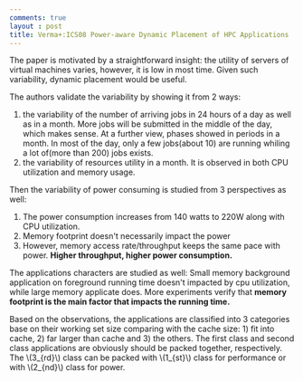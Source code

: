 ```yaml
---
comments: true
layout : post
title: Verma+:ICS08 Power-aware Dynamic Placement of HPC Applications
---
```

<script type="text/javascript"
    src="http://cdn.mathjax.org/mathjax/latest/MathJax.js?config=TeX-AMS-MML_HTMLorMML">
</script>

The paper is motivated by a straightforward insight: the utility of servers of virtual machines varies, however, it is low in most time. Given such variability, dynamic placement would be useful.

The authors validate the variability by showing it from 2 ways:

1.  the variability of the number of arriving jobs in 24 hours of a day as well as in a month. More jobs will be submitted in the middle of the day, which makes sense. At a further view, phases showed in periods in a month. In most of the day, only a few jobs(about 10) are running whiling a lot of(more than 200) jobs exists.
2.  the variability of resources utility in a month. It is observed in both CPU utilization and memory usage.

Then the variability of power consuming is studied from 3 perspectives as well:

1.  The power consumption increases from 140 watts to 220W along with CPU utilization.
2.  Memory footprint doesn't necessarily impact the power
3.  However, memory access rate/throughput keeps the same pace with power. **Higher throughput, higher power consumption.**

The applications characters are studied as well: Small memory background application on foreground running time doesn't impacted by cpu utilization, while large memory applicate does. More experiments verify that **memory footprint is the main factor that impacts the running time.**

Based on the observations, the applications are classified into 3 categories base on their working set size comparing with the cache size: 1) fit into cache, 2) far larger than cache and 3) the others. The first class and second class applications are obviously should be packed together, respectively. The  \\(3_{rd}\\) class can be packed with \\(1_{st}\\) class for performance or with \\(2_{nd}\\) class for power.
